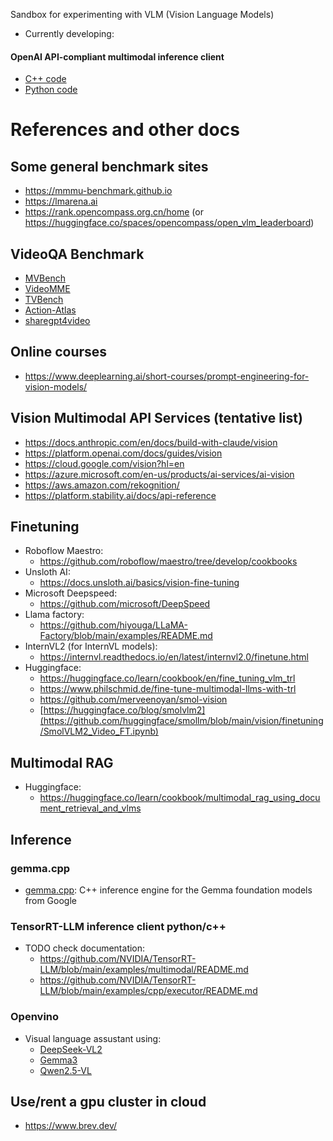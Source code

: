 Sandbox for experimenting with VLM (Vision Language Models)

* Currently developing:
#### OpenAI API-compliant multimodal inference client
  * [C++ code](OpenAI-completion-client/cpp/Readme.md)
  * [Python code](OpenAI-completion-client/python/Readme.md)


# References and other docs
## Some general benchmark sites
* https://mmmu-benchmark.github.io
* https://lmarena.ai
* https://rank.opencompass.org.cn/home (or https://huggingface.co/spaces/opencompass/open_vlm_leaderboard)

## VideoQA Benchmark
* [MVBench](https://paperswithcode.com/dataset/mvbench)
* [VideoMME](https://video-mme.github.io/home_page.html)
* [TVBench](https://github.com/daniel-cores/tvbench)
* [Action-Atlas](https://mrsalehi.github.io/action-atlas/)
* [sharegpt4video](https://sharegpt4video.github.io/)


## Online courses
* https://www.deeplearning.ai/short-courses/prompt-engineering-for-vision-models/


## Vision Multimodal API Services (tentative list)
* https://docs.anthropic.com/en/docs/build-with-claude/vision
* https://platform.openai.com/docs/guides/vision
* https://cloud.google.com/vision?hl=en
* https://azure.microsoft.com/en-us/products/ai-services/ai-vision
* https://aws.amazon.com/rekognition/
* https://platform.stability.ai/docs/api-reference

## Finetuning 
* Roboflow Maestro:
  * https://github.com/roboflow/maestro/tree/develop/cookbooks
* Unsloth AI:
  * https://docs.unsloth.ai/basics/vision-fine-tuning   
* Microsoft Deepspeed:
  * https://github.com/microsoft/DeepSpeed
* Llama factory:
  * https://github.com/hiyouga/LLaMA-Factory/blob/main/examples/README.md
* InternVL2 (for InternVL models):
  * https://internvl.readthedocs.io/en/latest/internvl2.0/finetune.html
* Huggingface:
  * https://huggingface.co/learn/cookbook/en/fine_tuning_vlm_trl
  * https://www.philschmid.de/fine-tune-multimodal-llms-with-trl
  * https://github.com/merveenoyan/smol-vision
  * [https://huggingface.co/blog/smolvlm2](https://github.com/huggingface/smollm/blob/main/vision/finetuning/SmolVLM2_Video_FT.ipynb)
 
## Multimodal RAG
* Huggingface:
  * https://huggingface.co/learn/cookbook/multimodal_rag_using_document_retrieval_and_vlms  

## Inference
  ### gemma.cpp
  * [gemma.cpp](https://github.com/google/gemma.cpp): C++ inference engine for the Gemma foundation models from Google

  ### TensorRT-LLM inference client python/c++
  * TODO check documentation:
     * https://github.com/NVIDIA/TensorRT-LLM/blob/main/examples/multimodal/README.md
     * https://github.com/NVIDIA/TensorRT-LLM/blob/main/examples/cpp/executor/README.md
  ### Openvino
  * Visual language assustant using: 
     * [DeepSeek-VL2](https://github.com/openvinotoolkit/openvino_notebooks/blob/latest/notebooks/deepseek-vl2/deepseek-vl2.ipynb)
     * [Gemma3](https://github.com/openvinotoolkit/openvino_notebooks/tree/latest/notebooks/gemma3)
     * [Qwen2.5-VL](https://github.com/openvinotoolkit/openvino_notebooks/blob/latest/notebooks/qwen2.5-vl/qwen2.5-vl.ipynb)

## Use/rent a gpu cluster in cloud
* https://www.brev.dev/
